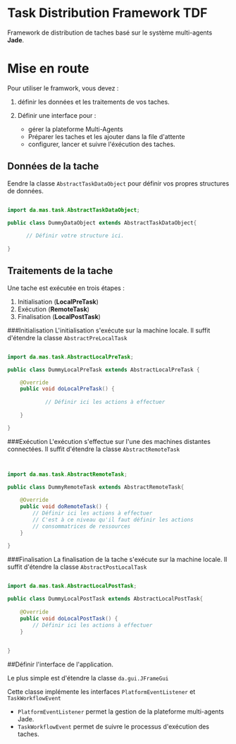
Task Distribution Framework **TDF**
===================================
Framework de distribution de taches basé sur le système multi-agents **Jade**.


Mise en route
=============

Pour utiliser le framwork, vous devez : 

1. définir les données et les traitements de vos taches.
2. Définir une interface pour :

 	- gérer la plateforme Multi-Agents 
 	- Préparer les taches et les ajouter dans la file d'attente
 	- configurer, lancer et suivre l'éxécution des taches.


## Données de la tache
Eendre la classe ``AbstractTaskDataObject`` pour définir vos propres structures de données. 
``` java

import da.mas.task.AbstractTaskDataObject;

public class DummyDataObject extends AbstractTaskDataObject{
	
	  // Définir votre structure ici.
	
}
```

## Traitements de la tache
Une tache est exécutée en trois étapes :

1. Initialisation (**LocalPreTask**)
2. Exécution (**RemoteTask**)
3. Finalisation (**LocalPostTask**)

###Initialisation
L'initialisation s'exécute sur la machine locale. Il suffit d'étendre la classe ``AbstractPreLocalTask``

``` java

import da.mas.task.AbstractLocalPreTask;

public class DummyLocalPreTask extends AbstractLocalPreTask {

	@Override
	public void doLocalPreTask() {
	
			// Définir ici les actions à effectuer
		
	}

}


```

###Exécution
L'exécution s'effectue sur l'une des machines distantes connectées. Il suffit d'étendre la classe ``AbstractRemoteTask``

``` java


import da.mas.task.AbstractRemoteTask;

public class DummyRemoteTask extends AbstractRemoteTask{
	
	@Override
	public void doRemoteTask() {
		// Définir ici les actions à effectuer
		// C'est à ce niveau qu'il faut définir les actions
		// consommatrices de ressources
	}
	
}


```

###Finalisation
La finalisation de la tache s'exécute sur la machine locale. Il suffit d'étendre la classe ``AbstractPostLocalTask``

``` java

import da.mas.task.AbstractLocalPostTask;

public class DummyLocalPostTask extends AbstractLocalPostTask{
	
	@Override
	public void doLocalPostTask() {
		// Définir ici les actions à effectuer
	}

	
}


```

##Définir l'interface de l'application.

Le plus simple est d'étendre la classe ``da.gui.JFrameGui``

Cette classe implémente les interfaces ``PlatformEventListener`` et ``TaskWorkflowEvent``

* ``PlatformEventListener`` permet la gestion de la plateforme multi-agents Jade. 
* ``TaskWorkflowEvent`` permet de suivre le processus d'exécution des taches.


